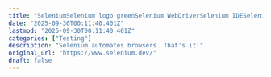 ```yaml
---
title: "SeleniumSelenium logo greenSelenium WebDriverSelenium IDESelenium Grid"
date: "2025-09-30T00:11:40.401Z"
lastmod: "2025-09-30T00:11:40.401Z"
categories: ["Testing"]
description: "Selenium automates browsers. That's it!"
original_url: "https://www.selenium.dev/"
draft: false
---
```

